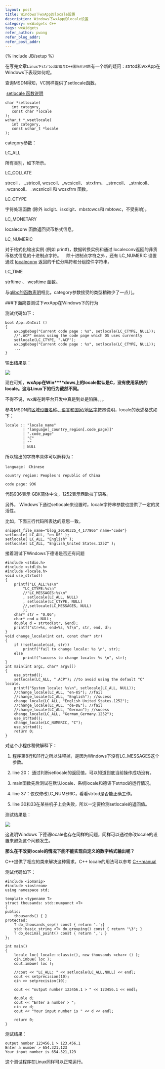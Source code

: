 ```yaml
---
layout: post
title: Windows下wxApp的locale设置 
description: Windows下wxApp的locale设置  
category: wxWidgets C++
tags: wxWidgets
refer_author: pwang
refer_blog_addr:
refer_post_addr:
---
```

{% include JB/setup %}



在写完文章`Linux下strtod出错与C++国际化问题`有一个新的疑问：strtod和wxApp在Windows下表现如何呢。

查询MSDN得知，VC同样提供了setlocale函数。

  

 [setlocale 函数说明](http://msdn.microsoft.com/zh-cn/library/x99tb11d.aspx)

	char *setlocale(
	   int category,
	   const char *locale 
	);
	wchar_t *_wsetlocale(
	   int category,
	   const wchar_t *locale 
	);


category参数：

LC\_ALL

所有类别，如下所示。

LC\_COLLATE

strcoll 、 \_stricoll, wcscoll、\_wcsicoll、 strxfrm、 \_strncoll、 \_strnicoll、\_wcsncoll、 \_wcsnicoll 和 wcsxfrm 函数。

LC\_CTYPE

字符处理函数 (除外 isdigit、isxdigit、mbstowcs和 mbtowc，不受影响)。

LC\_MONETARY

localeconv 函数返回货币格式信息。

LC\_NUMERIC

对于格式化输出实例
(例如 printf)，数据转换实例和通过 localeconv返回的非货币格式信息的十进制点字符。    除十进制点字符之外，还有 LC\_NUMERIC 设置通过 [localeconv](http://msdn.microsoft.com/zh-cn/library/8658zdx3.aspx) 返回的千位分隔符和分组控件字符串。

LC\_TIME

strftime 、 wcsftime 函数。


与[glibc的函数声明](http://www.gnu.org/software/libc/manual/html_node/Locale-Categories.html#Locale-Categories)相比，category参数接受的类型稍微少了一点儿。

  

###下面简要测试下wxApp在Windows下的行为


测试代码如下：


	bool App::OnInit () 
	{   
	    wxLogDebug("Current code page : %s", setlocale(LC_CTYPE, NULL));
	    //".ACP" means using the code page which OS uses currently 
	    setlocale(LC_CTYPE, ".ACP");
	    wxLogDebug("Current code page : %s", setlocale(LC_CTYPE, NULL));
	    ...
	}


输出结果是：

![](/assets/image/2014-06/2014-06-14-wxApp-locale/20140325212540781.jpg)

现在可知，**wxApp在Win****dows上的locale默认是C，没有使用系统的locale。这与Linux下的行为截然不同。**  

不得不说，wx库在跨平台开发中真是到处是陷阱。。。
   

参考MSDN的[区域设置名称、语言和国家/地区字符串](http://msdn.microsoft.com/zh-cn/library/hzz3tw78.aspx)说明，locale的表述格式如下：


	locale :: "locale_name"
	        | "language[_country_region[.code_page]]"
	        | ".code_page"
	        | "C"
	        | ""
	        | NULL


所以输出的字符串具体可以解释为：

	language： Chinese
	
	country region: Peoples's republic of China
	
	code page: 936

代码936表示 GBK简体中文，1252表示西欧拉丁语系。


另外，
Windows下通过setlocale来设置时，locale字符串参数也提供了一定的灵活性。

比如，下面三行代码所表达的意思一致。

	snippet_file_name="blog_20140325_4_177866" name="code"}
	setlocale( LC_ALL, "en-US" );
	setlocale( LC_ALL, "English" );
	setlocale( LC_ALL, "English_United States.1252" );


接着测试下Windows下德语是否还有问题

	#include <stdio.h>
	#include <stdlib.h>
	#include <locale.h>
	void use_strtod()
	{
	    printf("LC_ALL:%s\n"
	        "LC_CTYPE:%s\n"
	        //"LC_MESSAGES:%s\n"
	        , setlocale(LC_ALL, NULL)
	        , setlocale(LC_CTYPE, NULL)
	        //,setlocale(LC_MESSAGES, NULL)
	        );
	    char* str = "0.06";
	    char* end = NULL;
	    double d = strtod(str, &end);
	    printf("str=%s, end=%s, %f\n", str, end, d);
	}
	void change_locale(int cat, const char* str)
	{
	    if (!setlocale(cat, str))
	        printf("fail to change locale: %s \n", str);
	    else
	        printf("success to change locale: %s \n", str);
	}
	int main(int argc, char* argv[])
	{
	    use_strtod();
	    setlocale(LC_ALL, ".ACP"); //to avoid using the default "C" locale.
	    printf("System locale: %s\n", setlocale(LC_ALL, NULL));
	    //change_locale(LC_ALL, "en-US"); //fail
	    //change_locale(LC_ALL, "English"); //sucess
	    change_locale(LC_ALL, "English_United States.1252");
	    //change_locale(LC_ALL, "de-DE"); //fail
	    //change_locale(LC_ALL, "German"); //sucess
	    change_locale(LC_ALL, "German_Germany.1252");
	    use_strtod();
	    change_locale(LC_NUMERIC, "C");
	    use_strtod();
	    return 0;
	}

对这个小程序稍微解释下：

1. 程序第8行和11行之所以注释掉，是因为Windows下没有LC\_MESSAGES这个参数。

1. line 20： 通过判断setlocale的返回值，可以知道到底当前操作成功没有。

1. main函数先后测试在默认locale、系统locale和德语下strtod的运行情况。

1. line 37：仅仅修改LC\_NUMERIC，看看strtod是否能正确工作。

1. line 30和33在某些机子上会失败，所以一定要检测setlocale的返回值。

测试结果是：

![](/assets/image/2014-06/2014-06-14-wxApp-locale/20140325212511359.jpg)  

这说明Windows
下德语locale也存在同样的问题，同样可以通过修改locale的设置来避免这个问题发生。

  

**那么在不改变locale的情况下能不能实现自定义的数字格式输出呢？** 

C++提供了相应的类来解决这种需求。C++ locale的用法可以参考
[C++manual](http://www.cplusplus.com/reference/locale/)

测试代码如下：

	#include <iomanip>
	#include <iostream>
	using namespace std;
	
	template <typename T>
	struct thousands: std::numpunct <T>
	{
	public:
	    thousands() { }
	protected:
	    T do_thousands_sep() const { return '.';}
	    std::basic_string <T> do_grouping() const { return "\3"; }
	    T do_decimal_point() const { return ','; }
	};
	
	int main()
	{
	    locale loc( locale::classic(), new thousands <char> () );
	    cin.imbue( loc );
	    cout.imbue( loc );
	
	    //cout << "LC_ALL: " << setlocale(LC_ALL,NULL) << endl;
	    cout << setprecision(10);
	    cin >> setprecision(10);
	
	    cout << "output number 123456.1 > " << 123456.1 << endl;
	
	    double d;
	    cout << "Enter a number > ";
	    cin >> d;
	    cout << "Your input number is " << d << endl;
	
	    return 0;
	}


  
 测试结果：

	output number 123456.1 > 123.456,1
	Enter a number > 654.321,123
	Your input number is 654.321,123
  
 这个测试程序在Linux同样可以正常运行。
